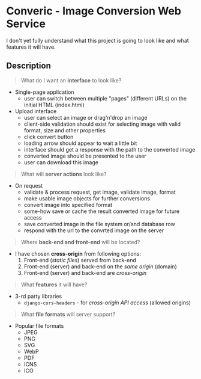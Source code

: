 # Converic - Image Conversion Web Service

I don't yet fully understand what this project is going to look like
and what features it will have.

## Description

> What do I want an **interface** to look like?

- Single-page application
  * user can switch between multiple "pages" (different URLs) on the initial HTML (index.html)
- Upload interface
  * user can select an image or drag'n'drop an image
  * client-side validation should exist for selecting image with 
    valid format, size and other properties
  * click convert button
  * loading arrow should appear to wait a little bit
  * interface should get a response with the path to the converted image
  * converted image should be presented to the user
  * user can download this image

> What will **server actions** look like?

- On request
  * validate & process request, get image, validate image, format
  * make usable image objects for further conversions
  * convert image into specified format
  * some-how save or cache the result converted image for future access
  * save converted image in the file system or/and database row
  * respond with the url to the convrted image on the server

> Where **back-end and front-end** will be located?

- I have chosen **cross-origin** from following options:
  1. Front-end (*static files*) served from back-end
  2. Front-end (server) and back-end on the *same origin* (domain)
  3. Front-end (server) and back-end are *cross-origin* 

> What **features** it will have?

- 3-rd party libraries
  * `django-cors-headers` - for *cross-origin API access* (allowed origins)

> What **file formats** will server support?

- Popular file formats
  * JPEG
  * PNG
  * SVG
  * WebP
  * PDF
  * ICNS
  * ICO